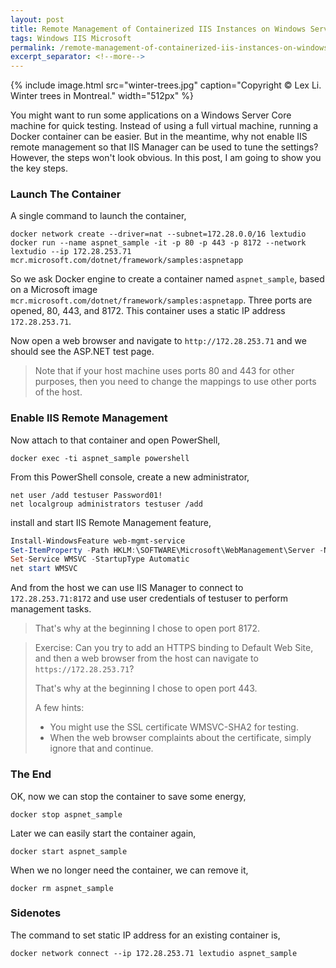 ```yaml
---
layout: post
title: Remote Management of Containerized IIS Instances on Windows Server Core
tags: Windows IIS Microsoft
permalink: /remote-management-of-containerized-iis-instances-on-windows-server-core-f6864c74917f
excerpt_separator: <!--more-->
---
```

{% include image.html
src="winter-trees.jpg" caption="Copyright © Lex Li. Winter trees in Montreal." width="512px" %}

You might want to run some applications on a Windows Server Core machine for quick testing. Instead of using a full virtual machine, running a Docker container can be easier. But in the meantime, why not enable IIS remote management so that IIS Manager can be used to tune the settings? However, the steps won't look obvious. In this post, I am going to show you the key steps.
<!--more-->

### Launch The Container

A single command to launch the container,

``` batch
docker network create --driver=nat --subnet=172.28.0.0/16 lextudio
docker run --name aspnet_sample -it -p 80 -p 443 -p 8172 --network lextudio --ip 172.28.253.71 mcr.microsoft.com/dotnet/framework/samples:aspnetapp
```

So we ask Docker engine to create a container named `aspnet_sample`, based on a Microsoft image `mcr.microsoft.com/dotnet/framework/samples:aspnetapp`. Three ports are opened, 80, 443, and 8172. This container uses a static IP address `172.28.253.71`.

Now open a web browser and navigate to `http://172.28.253.71` and we should see the ASP.NET test page.

> Note that if your host machine uses ports 80 and 443 for other purposes, then you need to change the mappings to use other ports of the host.

### Enable IIS Remote Management

Now attach to that container and open PowerShell,

``` batch
docker exec -ti aspnet_sample powershell
```

From this PowerShell console, create a new administrator,

``` batch
net user /add testuser Password01!
net localgroup administrators testuser /add
```

install and start IIS Remote Management feature,

``` powershell
Install-WindowsFeature web-mgmt-service
Set-ItemProperty -Path HKLM:\SOFTWARE\Microsoft\WebManagement\Server -Name EnableRemoteManagement -Value 1
Set-Service WMSVC -StartupType Automatic
net start WMSVC
```

And from the host we can use IIS Manager to connect to `172.28.253.71:8172` and use user credentials of testuser to perform management tasks.

> That's why at the beginning I chose to open port 8172.

> Exercise: Can you try to add an HTTPS binding to Default Web Site, and then a web browser from the host can navigate to `https://172.28.253.71`?
>
> That's why at the beginning I chose to open port 443.
>
> A few hints:
>
> * You might use the SSL certificate WMSVC-SHA2 for testing.
> * When the web browser complaints about the certificate, simply ignore that and continue.

### The End

OK, now we can stop the container to save some energy,

``` batch
docker stop aspnet_sample
```

Later we can easily start the container again,

``` batch
docker start aspnet_sample
```

When we no longer need the container, we can remove it,

``` batch
docker rm aspnet_sample
```

### Sidenotes

The command to set static IP address for an existing container is,

``` batch
docker network connect --ip 172.28.253.71 lextudio aspnet_sample
```

